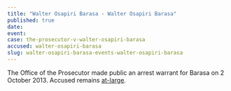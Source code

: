```yaml
---
title: "Walter Osapiri Barasa - Walter Osapiri Barasa"
published: true
date:
event:
case: the-prosecutor-v-walter-osapiri-barasa
accused: walter-osapiri-barasa
slug: walter-osapiri-barasa-events-walter-osapiri-barasa
---
```


The Office of the Prosecutor made public an arrest warrant for Barasa on 2 October 2013. Accused remains [at-large](http://allafrica.com/stories/201501110255.html).

